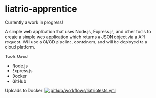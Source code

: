 # liatrio-apprentice

Currently a work in progress!

A simple web application that uses Node.js, Express.js, and other tools to create a simple web application which returns a JSON object via a API request. Will use a CI/CD pipeline, containers, and will be deployed to a cloud platform.

Tools Used:

- Node.js
- Express.js
- Docker
- GitHub

Uploads to Docker: [![.github/workflows/liatriotests.yml](https://github.com/Solarleaf/liatrio-apprentice/actions/workflows/liatriotests.yml/badge.svg)](https://github.com/Solarleaf/liatrio-apprentice/actions/workflows/liatriotests.yml)
